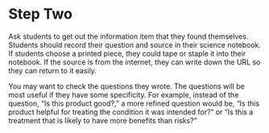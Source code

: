 # Step Two

Ask students to get out the information item that they found themselves. Students should record their question and source in their science notebook. If students choose a printed piece, they could tape or staple it into their notebook. If the source is from the internet, they can write down the URL so they can return to it easily.

You may want to check the questions they wrote. The questions will be most useful if they have some specificity. For example, instead of the question, “Is this product good?,” a more refined question would be, “Is this product helpful for treating the condition it was intended for?” or “Is this a treatment that is likely to have more benefits than risks?” 
